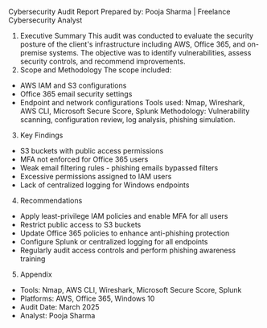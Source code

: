 Cybersecurity Audit Report
Prepared by: Pooja Sharma | Freelance Cybersecurity Analyst
1. Executive Summary
This audit was conducted to evaluate the security posture of the client's infrastructure including AWS, Office 365, and
on-premise systems. The objective was to identify vulnerabilities, assess security controls, and recommend
improvements.
2. Scope and Methodology
The scope included:
- AWS IAM and S3 configurations
- Office 365 email security settings
- Endpoint and network configurations
Tools used: Nmap, Wireshark, AWS CLI, Microsoft Secure Score, Splunk
Methodology: Vulnerability scanning, configuration review, log analysis, phishing simulation.
3. Key Findings
- S3 buckets with public access permissions
- MFA not enforced for Office 365 users
- Weak email filtering rules - phishing emails bypassed filters
- Excessive permissions assigned to IAM users
- Lack of centralized logging for Windows endpoints
4. Recommendations
- Apply least-privilege IAM policies and enable MFA for all users
- Restrict public access to S3 buckets
- Update Office 365 policies to enhance anti-phishing protection
- Configure Splunk or centralized logging for all endpoints
- Regularly audit access controls and perform phishing awareness training
5. Appendix
- Tools: Nmap, AWS CLI, Wireshark, Microsoft Secure Score, Splunk
- Platforms: AWS, Office 365, Windows 10
- Audit Date: March 2025
- Analyst: Pooja Sharma
